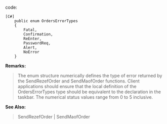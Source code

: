 code:
```
[C#]
    public enum OrdersErrorTypes 
    {
        Fatal,
        Confirmation,
        ReEnter,
        PasswordReq,
        Alert,
        NoError 
    }
```

**Remarks:**
> The enum structure numerically defines the type of error returned by the SendRezefOrder and SendMaofOrder functions. Client applications should ensure that the local definition of the  OrdersErrorTypes type should be equivalent to the declaration in the taskbar. The numerical status values range from 0 to 5 inclusive.


**See Also:**
> SendRezefOrder | SendMaofOrder